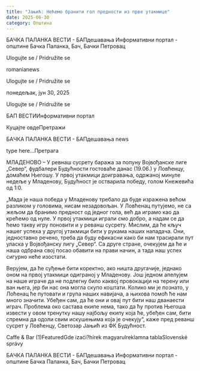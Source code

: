 ```yaml
---
title: "Јањић: Нећемо бранити гол предности из прве утакмице"
date: 2025-06-30
category: Општина
---
```


БАЧКА ПАЛАНКА ВЕСТИ - БАПдешавања Информативни портал - општине Бачка Паланка, Бач, Бачки Петровац

Ulogujte se / Pridružite se

romanianews

Ulogujte se / Pridružite se

понедељак, јун 30, 2025

Ulogujte se / Pridružite se

БАП ВЕСТИИнформативни портал

Куцајте овдеПретражи

БАЧКА ПАЛАНКА ВЕСТИ - БАПдешавања news

type here...Претрага

МЛАДЕНОВО – У ревнаш сусрету баража за попуну Војвођанске лиге „Север“, фудбалери Будућности гостоваће данас (19.06.) у Ловћенцу, домаћем Његошу. У првој утакмици доигравања, одржаној минуле недеље у Младенову, Будућност је остварила победу, голом Кнежевића од 1:0.

„Мада је наша победа у Младенову требало да буде изражена већом разликом у головима, нисам незадовољан. У Ловћенац путујемо, не са жељом да бранимо предност од једног гола, већ да играмо као да крећемо од нуле.
У првој утакмици играли смо добро, а надам се да ћемо такву игру поновити и у реванш сусрету. Мислим, да ће кључ нашег успеха у другој утакмици бити у рукама наших нападача. Они, једноставно речено, треба да буду ефикасни како би нам трасирали пут уласка у Војвођанску лигу „Север“. Са друге стране, очекујем да ће и наша одбрана свој посао обавити на прави начин, а тада наш успех сигурно неће изостати.


Верујем, да ће суђење бити коректно, ако ништа другачије, једнако оном на првој утакмици одиграној у Младенову. Још једном апелујем на наше играче да не подлегну било каквој провокацији на терену или ван њега, јер би нас она могла скупо коштати. Колико ми је познато, у Лоћенац ће путовати и група наших навијача, а њихова помоћ ће нам много значити. Убеђен сам, да ће они и овај пут бити наш дванаести играч. Проблема око састава екипе нема, тако да ћу против Његоша извести у овом тренутку нашу најбољу екипу која ће, убеђен сам, бити спремна да одоли свим искушењима која је очекују“, каже пред реванш сусрет у Ловћенцу, Светозар Јањић из ФК Будућност.

Caffe & Bar (1)FeaturedGde izaći?hírek magyarulreklamna tablaSlovenské správy

БАЧКА ПАЛАНКА ВЕСТИ - БАПдешавања Информативни портал - општине Бачка Паланка, Бач, Бачки Петровац
